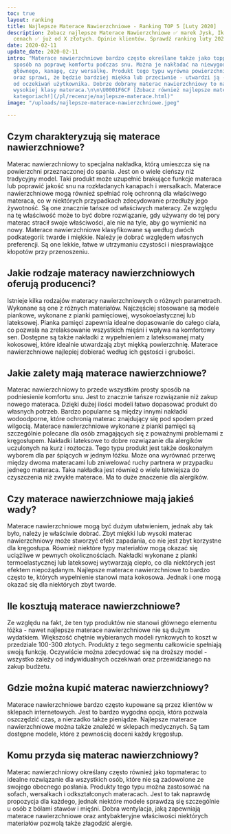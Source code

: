 ```yaml
---
toc: true
layout: ranking
title: Najlepsze Materace Nawierzchniowe - Ranking TOP 5 [Luty 2020]
description: Zobacz najlepsze Materace Nawierzchniowe ✅ marek Jysk, Ikea w atrakcyjnych
  cenach ✅ już od X złotych. Opinie klientów. Sprawdź ranking luty 2020.
date: 2020-02-11
update_date: 2020-02-11
intro: "Materace nawierzchniowe bardzo często określane także jako toppery to świetny
  sposób na poprawę komfortu podczas snu. Można je nakładać na niewygodny model materaca
  głównego, kanapę, czy wersalkę. Produkt tego typu wyrówna powierzchnię posłania
  oraz sprawi, że będzie bardziej miękka lub przeciwnie - utwardzi ją - w zależności
  od oczekiwań użytkownika. Dobrze dobrany materac nawierzchniowy to namiastka prawdziwego,
  wysokiej klasy materaca.\n\n\U0001F6CF️ [Zobacz również najlepsze materace w innych
  kategoriach!](/pl/recenzje/najlepsze-materace.html)"
image: "/uploads/najlepsze-materace-nawierzchniowe.jpeg"

---
```

## Czym charakteryzują się materace nawierzchniowe?

Materac nawierzchniowy to specjalna nakładka, którą umieszcza się na powierzchni przeznaczonej do spania. Jest on o wiele cieńszy niż tradycyjny model. Taki produkt może uzupełnić brakujące funkcje materaca lub poprawić jakość snu na rozkładanych kanapach i wersalkach. Materace nawierzchniowe mogą również spełniać rolę ochronną dla właściwego materaca, co w niektórych przypadkach zdecydowanie przedłuży jego żywotność. Są one znacznie tańsze od właściwych materacy. Ze względu na tę właściwość może to być dobre rozwiązanie, gdy używany do tej pory materac stracił swoje właściwości, ale nie na tyle, aby go wymienić na nowy. Materace nawierzchniowe klasyfikowane są według dwóch podkategorii: twarde i miękkie. Należy je dobrać względem własnych preferencji. Są one lekkie, łatwe w utrzymaniu czystości i niesprawiające kłopotów przy przenoszeniu.

## Jakie rodzaje materacy nawierzchniowych oferują producenci?

Istnieje kilka rodzajów materacy nawierzchniowych o różnych parametrach. Wykonane są one z różnych materiałów. Najczęściej stosowane są modele piankowe, wykonane z pianki pamięciowej, wysokoelastycznej lub lateksowej. Pianka pamięci zapewnia idealne dopasowanie do całego ciała, co pozwala na zrelaksowanie wszystkich mięśni i wpływa na komfortowy sen. Dostępne są także nakładki z wypełnieniem z lateksowanej maty kokosowej, które idealnie utwardzają zbyt miękką powierzchnię. Materace nawierzchniowe najlepiej dobierać według ich gęstości i grubości.

## Jakie zalety mają materace nawierzchniowe?

Materac nawierzchniowy to przede wszystkim prosty sposób na podniesienie komfortu snu. Jest to znacznie tańsze rozwiązanie niż zakup nowego materaca. Dzięki dużej ilości modeli łatwo dopasować produkt do własnych potrzeb. Bardzo popularne są między innymi nakładki wodoodporne, które ochronią materac znajdujący się pod spodem przed wilgocią. Materace nawierzchniowe wykonane z pianki pamięci są szczególnie polecane dla osób zmagających się z poważnymi problemami z kręgosłupem. Nakładki lateksowe to dobre rozwiązanie dla alergików uczulonych na kurz i roztocza. Tego typu produkt jest także doskonałym wyborem dla par śpiących w jednym łóżku. Może ona wyrównać przerwę między dwoma materacami lub zniwelować ruchy partnera w przypadku jednego materaca. Taka nakładka jest również o wiele łatwiejsza do czyszczenia niż zwykłe materace. Ma to duże znaczenie dla alergików.

## Czy materace nawierzchniowe mają jakieś wady?

Materace nawierzchniowe mogą być dużym ułatwieniem, jednak aby tak było, należy je właściwie dobrać. Zbyt miękki lub wysoki materac nawierzchniowy może stworzyć efekt zapadania, co nie jest zbyt korzystne dla kręgosłupa. Również niektóre typy materiałów mogą okazać się uciążliwe w pewnych okolicznościach. Nakładki wykonane z pianki termoelastycznej lub lateksowej wytwarzają ciepło, co dla niektórych jest efektem niepożądanym. Najlepsze materace nawierzchniowe to bardzo często te, których wypełnienie stanowi mata kokosowa. Jednak i one mogą okazać się dla niektórych zbyt twarde.

## Ile kosztują materace nawierzchniowe?

Ze względu na fakt, że ten typ produktów nie stanowi głównego elementu łóżka - nawet najlepsze materace nawierzchniowe nie są dużym wydatkiem. Większość chętnie wybieranych modeli rynkowych to koszt w przedziale 100-300 złotych. Produkty z tego segmentu całkowicie spełniają swoją funkcję. Oczywiście można zdecydować się na droższy model - wszystko zależy od indywidualnych oczekiwań oraz przewidzianego na zakup budżetu.

## Gdzie można kupić materac nawierzchniowy?

Materace nawierzchniowe bardzo często kupowane są przez klientów w sklepach internetowych. Jest to bardzo wygodna opcja, która pozwala oszczędzić czas, a nierzadko także pieniądze. Najlepsze materace nawierzchniowe można także znaleźć w sklepach medycznych. Są tam dostępne modele, które z pewnością doceni każdy kręgosłup.

## Komu przyda się materac nawierzchniowy?

Materac nawierzchniowy określany często również jako topmaterac to idealne rozwiązanie dla wszystkich osób, które nie są zadowolone ze swojego obecnego posłania. Produkty tego typu można zastosować na sofach, wersalkach i odkształconych materacach. Jest to tak naprawdę propozycja dla każdego, jednak niektóre modele sprawdzą się szczególnie u osób z bólami stawów i mięśni. Dobra wentylacja, jaką zapewniają materace nawierzchniowe oraz antybakteryjne właściwości niektórych materiałów pozwolą także złagodzić alergie.